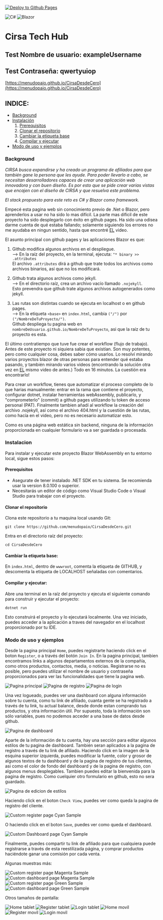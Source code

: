 [![Deploy to Github Pages](https://github.com/menudopaio/CirsaDesdeCero/actions/workflows/main.yml/badge.svg)](https://github.com/menudopaio/CirsaDesdeCero/actions/workflows/main.yml)

![C#](https://img.shields.io/badge/C%23-239120?style=for-the-badge&logo=c-sharp&logoColor=white)
![Blazor](https://img.shields.io/badge/Blazor-512BD4?style=for-the-badge&logo=blazor&logoColor=white)

# Cirsa Tech Hub  
## Test Nombre de usuario: exampleUsername  
## Test Contraseña: qwertyuiop  
[https://menudopaio.github.io/CirsaDesdeCero](https://menudopaio.github.io/CirsaDesdeCero)

## INDICE:
- [Background](#Background)
- [Instalación](#Instalacion)
   1. [Prerequisitos](#Prerequisitos)
   2. [Clonar el repositorio](#Clonar-el-repositorio)
   3. [Cambiar la etiqueta base](#Cambiar-la-etiqueta-base)
   4. [Compilar y ejecutar](#Compilar-y-ejecutar)
- [Modo de uso y ejemplos](#Modo-de-uso-y-ejemplos)


### Background

*CIRSA busca expandirse y ha creado un programa de afiliados para que también gane la persona que les ayude. Para poder llevarlo a cabo, se necesitan desarrolladores capaces de crear una aplicación web innovadora y con buen diseño. Es por esto que se pide crear varias vistas que encajen con el diseño de CIRSA y que resuelva este problema.*

*El stack propuesto para este reto es C# y Blazor como framework.*

Empecé esta pagina web sin conocimiento previo de .Net o Blazor, pero aprenderlos a usar no ha sido lo mas difícil. La parte mas difícil de este proyecto ha sido desplegarlo con éxito en github pages. Ha sido una odisea darme cuenta de qué estaba fallando; solamente siguiendo los errores no me ayudaba en ningun sentido, hasta que encontré [EL](https://www.youtube.com/watch?v=nNxII6jvPvQ) video.

El asunto principal con github pages y las aplicaciones Blazor es que:

1. Github modifica algunos archivos en el despliegue.  
   --> En la raíz del proyecto, en la terminal, ejecuta: `"* binary >> .attributes`  
   El archivo `.attributes` dirá a github que trate todos los archivos como archivos binarios, así que no los modificará.
   
2. Github trata algunos archivos como jekyll.  
   --> En el directorio raíz, crea un archivo vacío llamado `.nojekyll`.  
   Esto prevendra que github trate algunos archivos autogenerados como jekyll.

3. Las rutas son distintas cuando se ejecuta en localhost o en github pages.  
   --> En la etiqueta `<base>` en `index.html`, cambia `("/")` por `("/NombreDeTuProyecto/")`.  
   Github despliega tu pagina web en `nombreDeUsuario.github.io/NombreDeTuProyecto`, asi que la raíz de tu proyecto es esta.

El último contratiempo que tuve fue crear el workflow (flujo de trabajo). Antes de este proyecto ni siquiera sabia que existían. Son muy potentes, pero como cualquier cosa, debes saber cómo usarlos. Lo resolví mirando varios proyectos blazor de otras personas para entender qué estaba pasando, y también mirando varios videos (encontrando la solución otra vez en [EL](https://www.youtube.com/watch?v=nNxII6jvPvQ) mismo video de antes.) Todo en 16 minutos. La cuestión era encontrarlo!

Para crear un workflow, tienes que automatizar el proceso completo de lo que harias manualmente: entrar en la rama que contiene el proyecto, configurar dotnet, instalar herramientas webAssembly, publicarlo, y "comprometerlo" (commit) a github pages utilizando tu token de acceso personal (PAT). Finalmente tambien añadí al workflow la creación del archivo .nojekyll, así como el archivo 404.html y la cuestión de las rutas, como hacía en el video, pero no es necesario automatizar esto.

Como es una página web estática sin backend, ninguna de la información proporcionada en cualquier formulario va a ser guardada o procesada.

### Instalacion

Para instalar y ejecutar este proyecto Blazor WebAssembly en tu entorno local, sigue estos pasos:

#### Prerequisitos

* Asegurate de tener instalado .NET SDK en tu sistema. Se recomienda usar la version 8.0.100 o superior.  
* Necesitarás un editor de código como Visual Studio Code o Visual Studio para trabajar con el proyecto.

#### Clonar el repositorio

Clona este repositorio a tu maquina local usando Git:

`git clone https://github.com/menudopaio/CirsaDesdeCero.git`

Entra en el directorio raíz del proyecto:

`cd CirsaDesdeCero`

#### Cambiar la etiqueta base:

En `index.html`, dentro de `wwwroot`, comenta la etiqueta de GITHUB, y descomenta la etiqueta de LOCALHOST señaladas con comentarios.

#### Compilar y ejecutar:

Abre una terminal en la raíz del proyecto y ejecuta el siguiente comando para construir y ejecutar el proyecto:

`dotnet run`

Esto construirá el proyecto y lo ejecutará localmente. Una vez iniciado, puedes acceder a la aplicación a traves del navegador en el localhost proporcionado por tu IDE.

### Modo de uso y ejemplos

Desde la pagina principal `Home`, puedes registrarte haciendo click en el boton `Register`, o a través del botón `Join In`. En la pagina principal, tambien encontramos links a algunos departamentos externos de la compañía, como otros productos, contactos, media, o noticias. Registrarse no es posible, pero puedes utilizar el nombre de usuario y contraseña proporcionados para ver las funcionalidades que tiene la pagina web. 

<img src="readmeImages/home.png" alt="Pagina principal">

<img src="readmeImages/register.png" alt="Pagina de registro">

<img src="readmeImages/login.png" alt="Pagina de login">

Una vez logueado, puedes ver una dashboard con alguna información sobre tu cuenta, como tu link de afiliado, cuanta gente se ha registrado a través de tu link, tu actual balance, desde donde estan comprando tus productos, y otra información útil. Por supuesto, toda la información son sólo variables, pues no podemos acceder a una base de datos desde github.

<img src="readmeImages/dashboard.png" alt="Pagina de dashboard">

Aparte de la información de tu cuenta, hay una sección para editar algunos estilos de tu pagina de dashboard. También seran aplicados a la pagina de registro a través de tu link de afiliado. Haciendo click en la imagen de la esquina superior izquierda, puedes modificar la fuente, color y grosor de algunos textos de tu dashboard y de la pagina de registro de tus clientes, asi como el color de fondo del dashboard y de la pagina de registro, con algunos menus desplegables. Tambien puedes editar la bienvenida para la pagina de registro. Como cuelquier otro formulario en github, esto no sera guardado.

<img src="readmeImages/editStyles.png" alt="Pagina de edicion de estilos">

Haciendo click en el boton `Check View`, puedes ver como queda la pagina de registro del cliente.

<img src="readmeImages/customRegisterCyan.png" alt="Custom register page Cyan Sample">

O haciendo click en el boton `Save`, puedes ver como queda el dashboard.

<img src="readmeImages/customDashboardBlue.png" alt="Custom Dashboard page Cyan Sample">

Finalmente, puedes compartir tu link de afiliado para que cualquiera puede registrarse a través de esta reestilizada página, y comprar productos haciéndote ganar una comisión por cada venta.

Algunas muestras más:

<img src="readmeImages/customRegisterMagenta.png" alt="Custom register page Magenta Sample">

<img src="readmeImages/customDashboardMagenta.png" alt="Custom dashboard page Magenta Sample">

<img src="readmeImages/customRegisterGreen.png" alt="Custom register page Green Sample">

<img src="readmeImages/customDashboardGreen.png" alt="Custom dashboard page Green Sample">

Otros tamaños de pantalla:

<img src="readmeImages/homeT1.png" alt="Home tablet">

<img src="readmeImages/registerT1.png" alt="Register tablet">

<img src="readmeImages/loginT1.png" alt="Login tablet">

<img src="readmeImages/homeM1.png" alt="Home movil">

<img src="readmeImages/registerM1.png" alt="Register movil">

<img src="readmeImages/loginM1.png" alt="Login movil">

